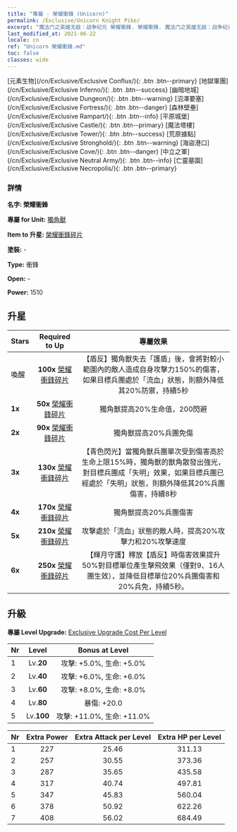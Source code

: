 ```yaml
---
title: "專屬 - 榮耀衝鋒 (Unicorn)"
permalink: /Exclusive/Unicorn Knight Pike/
excerpt: "魔法门之英雄无敌：战争纪元 榮耀衝鋒. 榮耀衝鋒. 魔法门之英雄无敌：战争纪元 專屬 榮耀衝鋒. 獨角獸 專屬."
last_modified_at: 2021-06-22
locale: cn
ref: "Unicorn 榮耀衝鋒.md"
toc: false
classes: wide
---
```

 [元素生物](/cn/Exclusive/Exclusive Conflux/){: .btn .btn--primary} [地獄軍團](/cn/Exclusive/Exclusive Inferno/){: .btn .btn--success} [幽暗地城](/cn/Exclusive/Exclusive Dungeon/){: .btn .btn--warning} [沼澤要塞](/cn/Exclusive/Exclusive Fortress/){: .btn .btn--danger} [森林壁壘](/cn/Exclusive/Exclusive Rampart/){: .btn .btn--info} [平原城堡](/cn/Exclusive/Exclusive Castle/){: .btn .btn--primary} [魔法塔樓](/cn/Exclusive/Exclusive Tower/){: .btn .btn--success} [荒原據點](/cn/Exclusive/Exclusive Stronghold/){: .btn .btn--warning} [海盜港口](/cn/Exclusive/Exclusive Cove/){: .btn .btn--danger} [中立之軍](/cn/Exclusive/Exclusive Neutral Army/){: .btn .btn--info} [亡靈墓園](/cn/Exclusive/Exclusive Necropolis/){: .btn .btn--primary} 

### 詳情
 **名字: 榮耀衝鋒** 

 **專屬 for Unit:** [獨角獸](/cn/units/Unicorn/) 

 **Item to 升星:** [榮耀衝鋒碎片](/cn/Items/con_916/)

 **塗裝:** -

 **Type:** 衝鋒

 **Open:** -

 **Power:** 1510

## 升星

  |     Stars    |  Required to Up | 專屬效果 |
  |:-------------|:---------------:|:---------------:|
  |  喚醒  | **100x** [榮耀衝鋒碎片](/cn/Items/con_916/) | 【盾反】獨角獸失去「護盾」後，會將對較小範圍內的敵人造成自身攻擊力150%的傷害，如果目標兵團處於「流血」狀態，則額外降低其20%防禦，持續5秒 |
  | **1x** <i class="fas fa-star"/> | **50x** [榮耀衝鋒碎片](/cn/Items/con_916/) | 獨角獸提高20%生命值，200閃避 |
  | **2x** <i class="fas fa-star"/> | **90x** [榮耀衝鋒碎片](/cn/Items/con_916/) | 獨角獸提高20%兵團免傷 |
  | **3x** <i class="fas fa-star"/> | **130x** [榮耀衝鋒碎片](/cn/Items/con_916/) | 【青色閃光】當獨角獸兵團單次受到傷害高於生命上限15%時，獨角獸的獸角散發出強光，對目標兵團成「失明」效果，如果目標兵團已經處於「失明」狀態，則額外降低其20%兵團傷害，持續8秒 |
  | **4x** <i class="fas fa-star"/> | **170x** [榮耀衝鋒碎片](/cn/Items/con_916/) | 獨角獸提高20%兵團傷害 |
  | **5x** <i class="fas fa-star"/> | **210x** [榮耀衝鋒碎片](/cn/Items/con_916/) | 攻擊處於「流血」狀態的敵人時，提高20%攻擊力和20%攻擊速度 |
  | **6x** <i class="fas fa-star"/> | **250x** [榮耀衝鋒碎片](/cn/Items/con_916/) | 【輝月守護】釋放【盾反】時傷害效果提升50%對目標單位產生擊飛效果（僅對9、16人團生效），並降低目標單位20%兵團傷害和20%兵免，持續5秒。 |


## 升級
 **專屬 Level Upgrade:** [Exclusive Upgrade Cost Per Level](/Exclusive/ExclusiveUpgradeCostPerLevel/)

  |  Nr  |   Level  | Bonus at Level |
  |:-----|:--------:|:--------------:|
  | 1 | Lv.**20** | 攻擊: +5.0%, 生命: +5.0% |
  | 2 | Lv.**40** | 攻擊: +6.0%, 生命: +6.0% |
  | 3 | Lv.**60** | 攻擊: +8.0%, 生命: +8.0% |
  | 4 | Lv.**80** | 暴傷: +20.0 |
  | 5 | Lv.**100** | 攻擊: +11.0%, 生命: +11.0% |


  |  Nr  |  Extra Power | Extra Attack per Level | Extra HP per Level |
  |:-----|:--------:|:--------:|:--------:|
  | 1 | 227 | 25.46 | 311.13 |
  | 2 | 257 | 30.55 | 373.36 |
  | 3 | 287 | 35.65 | 435.58 |
  | 4 | 317 | 40.74 | 497.81 |
  | 5 | 347 | 45.83 | 560.04 |
  | 6 | 378 | 50.92 | 622.26 |
  | 7 | 408 | 56.02 | 684.49 |


